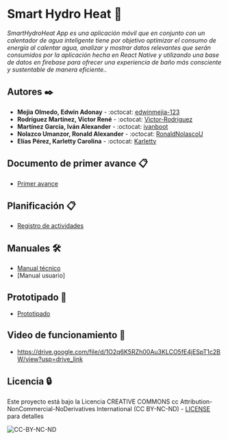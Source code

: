 # Smart Hydro Heat 🔎

_SmartHydroHeat App es una aplicación móvil que en conjunto con un calentador de agua
                    inteligente tiene por objetivo optimizar el consumo de energía al calentar agua, analizar y
                    mostrar datos relevantes que serán consumidos por la aplicación hecha en React Native y
                    utilizando una base de datos en firebase para ofrecer una experiencia de baño más
                    consciente y sustentable de manera eficiente.._
## Autores ✒️

* **Mejia Olmedo, Edwin Adonay** - :octocat: [edwinmejia-123](https://github.com/edwinmejia-123)
* **Rodríguez Martínez, Víctor René** - :octocat: [Victor-Rodriguez](https://github.com/Victor-Rodriguez)
* **Martínez García, Iván Alexander** - :octocat: [ivanboot](https://github.com/ivanboot)
* **Nolazco Umanzor, Ronald Alexander** - :octocat: [RonaldNolascoU](https://github.com/RonaldNolascoU)
* **Elías Pérez, Karletty Carolina** - :octocat: [Karletty](https://github.com/Karletty)

## Documento de primer avance 📋
* [Primer avance](https://drive.google.com/file/d/1RR6Yypv_XXfvDoUaSP3rn9H3ToOzh6GN/view?usp=sharing)
  
## Planificación 📋
* [Registro de actividades](https://github.com/users/RonaldNolascoU/projects/1/views/1)

## Manuales 🛠️
* [Manual técnico](https://drive.google.com/file/d/1HXZVSP7Z1tQXChkCdOCcaOB94M3zVr8z/view?usp=sharing)
* [Manual usuario]

## Prototipado 📄
* [Prototipado](https://drive.google.com/file/d/1JyzNG63a0_O3-Iu1w2qvdP5Q4erPHh9C/view?usp=sharing)

## Video de funcionamiento 📄
* https://drive.google.com/file/d/1O2q6K5RZh00Au3KLCO5fE4jESpT1c2BW/view?usp=drive_link
  
## Licencia 🔒 

Este proyecto está bajo la Licencia CREATIVE COMMONS cc Attribution-NonCommercial-NoDerivatives International (CC BY-NC-ND) - [LICENSE](https://creativecommons.org/licenses/by-nc-nd/4.0/) para detalles

![CC-BY-NC-ND](https://drive.google.com/uc?id=1pRC2FYrEamSntkeQdoNZs7GZNYqXOqBo)


